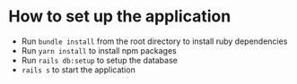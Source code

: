 # How to set up the application

- Run `bundle install` from the root directory to install ruby dependencies
- Run `yarn install` to install npm packages
- Run `rails db:setup` to setup the database
- `rails s` to start the application
